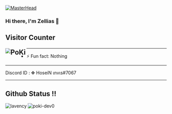 [![MasterHead](https://media.discordapp.net/attachments/944380483192647680/944387694069436477/New_Project_6.png?width=962&height=389)]()
### Hi there, I'm Zellias 👋

## Visitor Counter <p><img align="left" src="https://profile-counter.glitch.me/zellias/count.svg" alt="PoKi" /></p>






---
- ⚡ Fun fact: Nothing
---


 Discord ID : ✥ HoseiN ιnvιѕ#7067


---
## Github Status !!
<p><img align="left" src="https://github-readme-stats.vercel.app/api/top-langs?username=zellias&show_icons=true&locale=en&layout=compact" alt="lavency" /></p>
<p><img align="left" src="https://github-readme-stats.vercel.app/api?username=zellias&show_icons=true&locale=en" alt="poki-dev0" /></p>









[instagram]: https://instagram.com/_zellias


